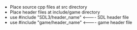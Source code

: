 -   Place source cpp files at src directory
-   Place header files at include/game directory
-   use #include "SDL3/header_name"    <---- SDL header file 
-   use #include "game/header_name"    <---- game header file 
